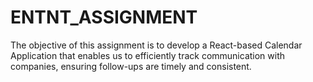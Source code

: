 # ENTNT_ASSIGNMENT
The objective of this assignment is to develop a React-based Calendar Application that enables us to efficiently track communication with companies, ensuring follow-ups are timely and consistent. 
